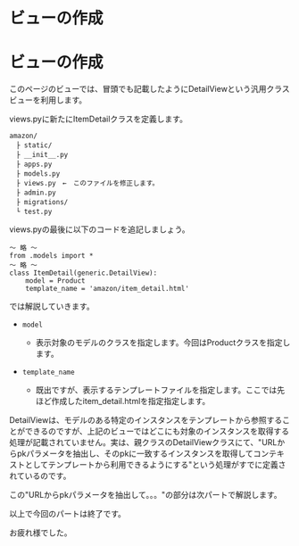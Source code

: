 # ビューの作成

# ビューの作成
このページのビューでは、冒頭でも記載したようにDetailViewという汎用クラスビューを利用します。

views.pyに新たにItemDetailクラスを定義します。
```
amazon/
　├ static/
　├ __init__.py
　├ apps.py
　├ models.py
　├ views.py　←　このファイルを修正します。
　├ admin.py
　├ migrations/
　└ test.py
```
views.pyの最後に以下のコードを追記しましょう。

```
～ 略 ～
from .models import *
～ 略 ～
class ItemDetail(generic.DetailView):
    model = Product
    template_name = 'amazon/item_detail.html'

```

では解説していきます。

* `model`
  * 表示対象のモデルのクラスを指定します。今回はProductクラスを指定します。

* `template_name`  
  * 既出ですが、表示するテンプレートファイルを指定します。ここでは先ほど作成したitem_detail.htmlを指定指定します。



DetailViewは、モデルのある特定のインスタンスをテンプレートから参照することができるのですが、上記のビューではどこにも対象のインスタンスを取得する処理が記載されていません。実は、親クラスのDetailViewクラスにて、"URLからpkパラメータを抽出し、そのpkに一致するインスタンスを取得してコンテキストとしてテンプレートから利用できるようにする"という処理がすでに定義されているのです。

この"URLからpkパラメータを抽出して。。。"の部分は次パートで解説します。

以上で今回のパートは終了です。

お疲れ様でした。


